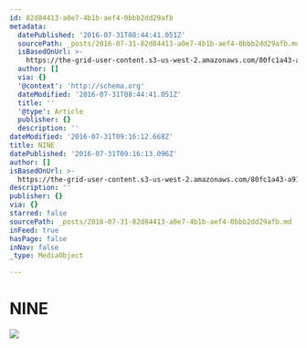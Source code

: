 ```yaml
---
id: 82d84413-a0e7-4b1b-aef4-0bbb2dd29afb
metadata:
  datePublished: '2016-07-31T08:44:41.051Z'
  sourcePath: _posts/2016-07-31-82d84413-a0e7-4b1b-aef4-0bbb2dd29afb.md
  isBasedOnUrl: >-
    https://the-grid-user-content.s3-us-west-2.amazonaws.com/80fc1a43-a91a-49d3-a058-3251cd50dc8a.jpg
  author: []
  via: {}
  '@context': 'http://schema.org'
  dateModified: '2016-07-31T08:44:41.051Z'
  title: ''
  '@type': Article
  publisher: {}
  description: ''
dateModified: '2016-07-31T09:16:12.668Z'
title: NINE
datePublished: '2016-07-31T09:16:13.096Z'
author: []
isBasedOnUrl: >-
  https://the-grid-user-content.s3-us-west-2.amazonaws.com/80fc1a43-a91a-49d3-a058-3251cd50dc8a.jpg
description: ''
publisher: {}
via: {}
starred: false
sourcePath: _posts/2016-07-31-82d84413-a0e7-4b1b-aef4-0bbb2dd29afb.md
inFeed: true
hasPage: false
inNav: false
_type: MediaObject

---
```

# NINE
![](https://the-grid-user-content.s3-us-west-2.amazonaws.com/80fc1a43-a91a-49d3-a058-3251cd50dc8a.jpg)